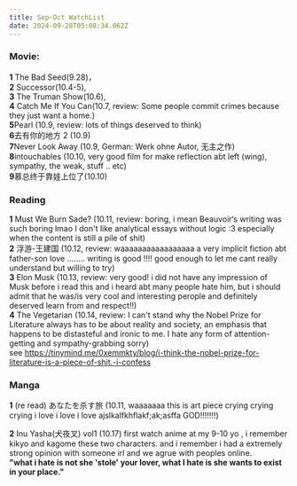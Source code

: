 ```yaml
---
title: Sep-Oct WatchList
date: 2024-09-28T05:08:34.062Z
---
```
















### Movie:   
**1** The Bad Seed(9.28)，  
**2** Successor(10.4-5),   
**3** The Truman Show(10.6),   
**4** Catch Me If You Can(10.7, review: Some people commit crimes because they just want a home.)  
**5**Pearl (10.9, review: lots of things deserved to think)  
**6**去有你的地方 2 (10.9)  
**7**Never Look Away (10.9, German: Werk ohne Autor, 无主之作)   
**8**intouchables (10.10, very good film for make reflection abt left (wing), sympathy, the weak,  stuff .. etc)  
**9**慕总终于靠娃上位了(10.10)   
  
### Reading  
**1** Must We Burn Sade?  (10.11, review: boring, i mean Beauvoir‘s writing was such boring lmao I don't like analytical essays without logic :3 especially when the content is still a pile of shit)    
**2** 浮游-王建国 (10.12, review: waaaaaaaaaaaaaaaaa a very implicit fiction abt father-son love ........ writing is good !!!! good enough to let me cant really understand but willing to try)  
 **3**  Elon Musk (10.13, review: very good! i did not have any impression of Musk before i read this and i heard abt many people hate him, but i should admit that he was/is very cool and interesting perople and definitely deserved learn from and respect!!)  
**4** The Vegetarian (10.14, review: I can't stand why the Nobel Prize for Literature always has to be about reality and society, an emphasis that happens to be distasteful and ironic to me. I hate any form of attention-getting and sympathy-grabbing sorry)  
see https://tinymind.me/0xemmkty/blog/i-think-the-nobel-prize-for-literature-is-a-piece-of-shit.-i-confess
  
  
 
### Manga
**1** (re read) あなたを杀す旅  (10.11, waaaaaaa this is art piece crying crying crying i love i love i love ajslkalfkhflakf;ak;asffa GOD!!!!!!!)  

**2** Inu Yasha(犬夜叉) vol1 (10.17)  first watch anime at my 9-10 yo , i remember kikyo and kagome these two characters. and i remember i had a extremely strong opinion with someone irl and we agrue with peoples online.   
**"what i hate is not she 'stole' your lover, what I hate is she wants to exist in your place."**